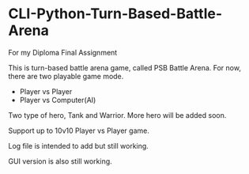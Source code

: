 # CLI-Python-Turn-Based-Battle-Arena
For my Diploma Final Assignment 

This is turn-based battle arena game, called
PSB Battle Arena.
For now, there are two playable game mode.
- Player vs Player
- Player vs Computer(AI)

Two type of hero, Tank and Warrior. More hero
will be added soon.

Support up to 10v10 Player vs Player game.

Log file is intended to add but still working.

GUI version is also still working.


